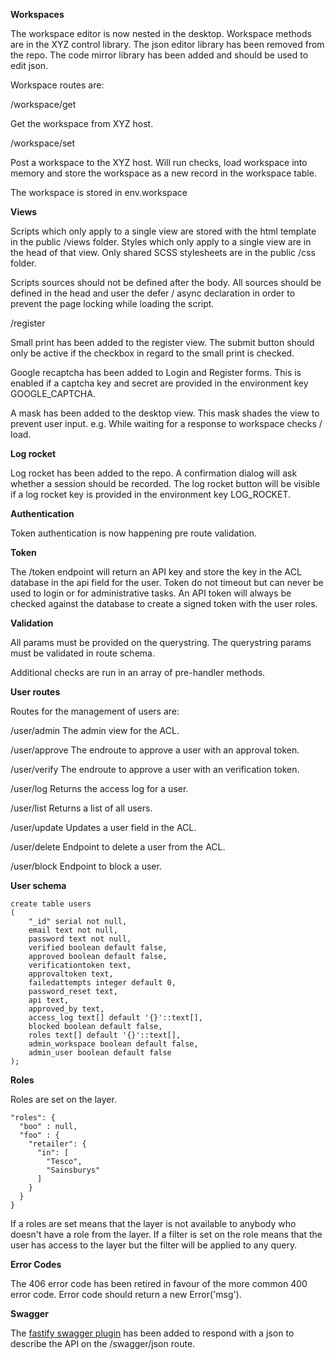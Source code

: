 **Workspaces**

The workspace editor is now nested in the desktop. Workspace methods are in the XYZ control library. The json editor library has been removed from the repo. The code mirror library has been added and should be used to edit json. 

Workspace routes are:

/workspace/get

Get the workspace from XYZ host.

/workspace/set

Post a workspace to the XYZ host. Will run checks, load workspace into memory and store the workspace as a new record in the workspace table.

The workspace is stored in env.workspace



**Views**

Scripts which only apply to a single view are stored with the html template in the public /views folder. Styles which only apply to a single view are in the head of that view. Only shared SCSS stylesheets are in the public /css folder.

Scripts sources should not be defined after the body. All sources should be defined in the head and user the defer / async declaration in order to prevent the page locking while loading the script.

/register

Small print has been added to the register view. The submit button should only be active if the checkbox in regard to the small print is checked.

Google recaptcha has been added to Login and Register forms. This is enabled if a captcha key and secret are provided in the environment key GOOGLE_CAPTCHA.

A mask has been added to the desktop view. This mask shades the view to prevent user input. e.g. While waiting for a response to workspace checks / load.


**Log rocket**

Log rocket has been added to the repo. A confirmation dialog will ask whether a session should be recorded. The log rocket button will be visible if a log rocket key is provided in the environment key LOG_ROCKET.


**Authentication**

Token authentication is now happening pre route validation.


**Token**

The /token endpoint will return an API key and store the key in the ACL database in the api field for the user. Token do not timeout but can never be used to login or for administrative tasks. An API token will always be checked against the database to create a signed token with the user roles.


**Validation**

All params must be provided on the querystring. The querystring params must be validated in route schema.

Additional checks are run in an array of pre-handler methods.


**User routes**

Routes for the management of users are:

/user/admin The admin view for the ACL.

/user/approve The endroute to approve a user with an approval token.

/user/verify The endroute to approve a user with an verification token.

/user/log Returns the access log for a user.

/user/list Returns a list of all users.

/user/update Updates a user field in the ACL.

/user/delete Endpoint to delete a user from the ACL.

/user/block Endpoint to block a user.

**User schema**

```
create table users
(
	"_id" serial not null,
	email text not null,
	password text not null,
	verified boolean default false,
	approved boolean default false,
	verificationtoken text,
	approvaltoken text,
	failedattempts integer default 0,
	password_reset text,
	api text,
	approved_by text,
	access_log text[] default '{}'::text[],
	blocked boolean default false,
	roles text[] default '{}'::text[],
	admin_workspace boolean default false,
	admin_user boolean default false
);
```

**Roles**

Roles are set on the layer.

```
"roles": {
  "boo" : null,
  "foo" : {
    "retailer": {
      "in": [
        "Tesco",
        "Sainsburys"
      ]
    }
  }
}
```

If a roles are set means that the layer is not available to anybody who doesn't have a role from the layer. If a filter is set on the role means that the user has access to the layer but the filter will be applied to any query.


**Error Codes**

The 406 error code has been retired in favour of the more common 400 error code. Error code should return a new Error('msg').


**Swagger**

The [fastify swagger plugin](https://github.com/fastify/fastify-swagger) has been added to respond with a json to describe the API on the /swagger/json route.